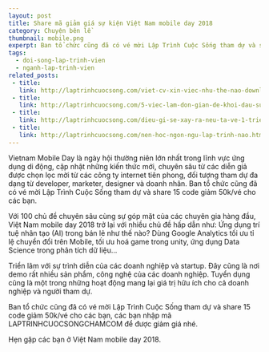 ```yaml
---
layout: post
title: Share mã giảm giá sự kiện Việt Nam mobile day 2018
category: Chuyện bên lề
thumbnail: mobile.png
experpt: Ban tổ chức cũng đã có vé mời Lập Trình Cuộc Sống tham dự và share 15 code giảm 50k/vé cho các bạn, các bạn nhập mã LAPTRINHCUOCSONGCHAMCOM để được giảm giá nhé. Hẹn gặp các bạn ở Việt Nam mobile day 2018.
tags:
  - doi-song-lap-trinh-vien
  - nganh-lap-trinh-vien
related_posts:
 - title: 
   link: http://laptrinhcuocsong.com/viet-cv-xin-viec-nhu-the-nao-download-mau-cv.html
 - title: 
   link: http://laptrinhcuocsong.com/5-viec-lam-don-gian-de-khoi-dau-su-nghiep-lap-trinh-vien-nghiem-tuc.html
 - title: 
   link: http://laptrinhcuocsong.com/dieu-gi-se-xay-ra-neu-ta-ve-1-trieu-div-len-man-hinh.html
 - title:
   link: http://laptrinhcuocsong.com/nen-hoc-ngon-ngu-lap-trinh-nao.html
---
```


Vietnam Mobile Day là ngày hội thường niên lớn nhất trong lĩnh vực ứng dụng di động, cập nhật những kiến thức mới, chuyên sâu từ các diễn giả được chọn lọc mời từ các công ty internet tiên phong, đối tượng tham dự đa dạng từ developer, marketer, designer và doanh nhân. Ban tổ chức cũng đã có vé mời Lập Trình Cuộc Sống tham dự và share 15 code giảm 50k/vé cho các bạn.

Với 100 chủ đề chuyên sâu cùng sự góp mặt của các chuyên gia hàng đầu, Việt Nam mobile day 2018 trở lại với nhiều chủ đề hấp dẫn như: Ứng dụng trí tuệ nhân tạo (AI) trong bán lẻ như thế nào? Dùng Google Analytics tối ưu tỉ lệ chuyển đổi trên Mobile, tối ưu hoá game trong unity, ứng dụng Data Science trong phân tích dữ liệu...

Triển lãm với sự trình diễn của các doanh nghiệp và startup. Đây cũng là nơi demo rất nhiều sản phẩm, công nghệ của các doanh nghiệp. Tuyển dụng cũng là một trong những hoạt động mang lại giá trị hữu ích cho cả doanh nghiệp và người tham dự.

Ban tổ chức cũng đã có vé mời Lập Trình Cuộc Sống tham dự và share 15 code giảm 50k/vé cho các bạn, các bạn nhập mã LAPTRINHCUOCSONGCHAMCOM để được giảm giá nhé.

Hẹn gặp các bạn ở Việt Nam mobile day 2018.